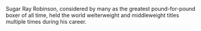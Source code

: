 Sugar Ray Robinson, considered by many as the greatest pound-for-pound boxer of all time, held the world welterweight and middleweight titles multiple times during his career.
